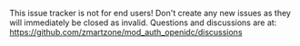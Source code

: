 This issue tracker is not for end users!
Don't create any new issues as they will immediately be closed as invalid.
Questions and discussions are at: https://github.com/zmartzone/mod_auth_openidc/discussions
